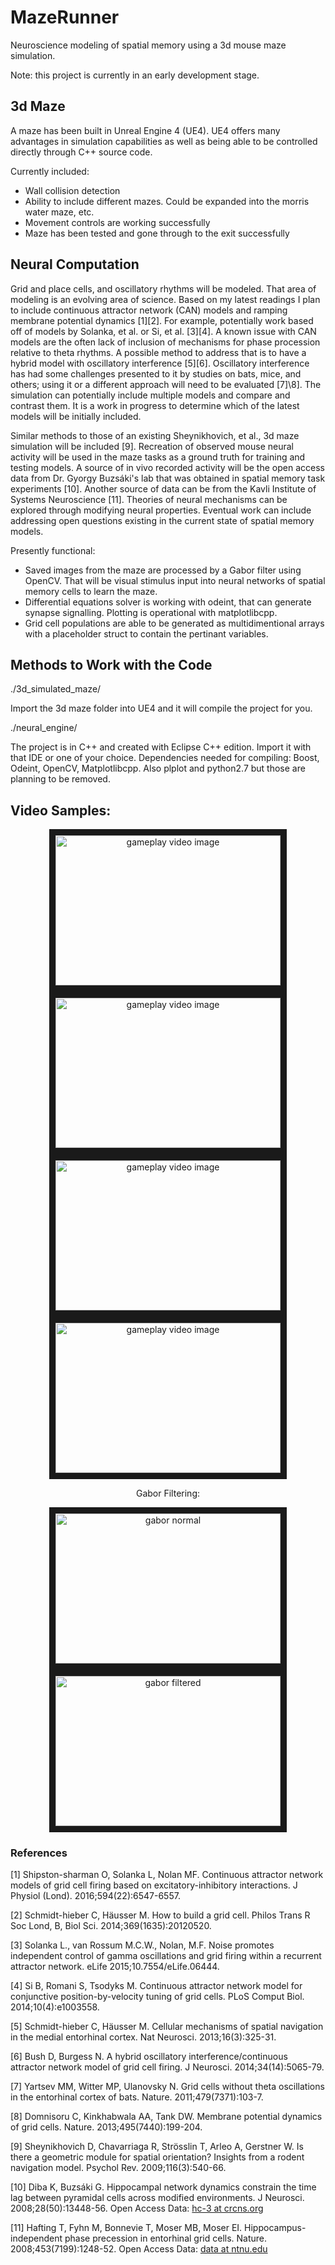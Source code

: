 # MazeRunner
Neuroscience modeling of spatial memory using a 3d mouse maze simulation.

Note: this project is currently in an early development stage.

## 3d Maze

A maze has been built in Unreal Engine 4 (UE4).  UE4 offers many advantages in simulation capabilities as well as being able to be controlled directly through C++ source code.

Currently included:
* Wall collision detection 
* Ability to include different mazes. Could be expanded into the morris water maze, etc.
* Movement controls are working successfully
* Maze has been tested and gone through to the exit successfully

## Neural Computation

Grid and place cells, and oscillatory rhythms will be modeled. That area of modeling is an evolving area of science. Based on my latest readings I plan to include continuous attractor network (CAN) models and ramping membrane potential dynamics \[1\]\[2\]. For example, potentially work based off of models by Solanka, et al. or Si, et al. \[3\]\[4\]. A known issue with CAN models are the often lack of inclusion of mechanisms for phase procession relative to theta rhythms. A possible method to address that is to have a hybrid model with oscillatory interference \[5\]\[6\]. Oscillatory interference has had some challenges presented to it by studies on bats, mice, and others; using it or a different approach will need to be evaluated \[7\]\8\]. The simulation can potentially include multiple models and compare and contrast them. It is a work in progress to determine which of the latest models will be initially included.

Similar methods to those of an existing Sheynikhovich, et al., 3d maze simulation will be included \[9\]. Recreation of observed mouse neural activity will be used in the maze tasks as a ground truth for training and testing models. A source of in vivo recorded activity will be the open access data from Dr. Gyorgy Buzsáki's lab that was obtained in spatial memory task experiments \[10\]. Another source of data can be from the Kavli Institute of Systems Neuroscience \[11\]. Theories of neural mechanisms can be explored through modifying neural properties. Eventual work can include addressing open questions existing in the current state of spatial memory models.

Presently functional:
* Saved images from the maze are processed by a Gabor filter using OpenCV. That will be visual stimulus input into neural networks of spatial memory cells to learn the maze.
* Differential equations solver is working with odeint, that can generate synapse signalling. Plotting is operational with matplotlibcpp.
* Grid cell populations are able to be generated as multidimentional arrays with a placeholder struct to contain the pertinant variables.

## Methods to Work with the Code
./3d_simulated_maze/

Import the 3d maze folder into UE4 and it will compile the project for you.

./neural_engine/

The project is in C++ and created with Eclipse C++ edition. Import it with that IDE or one of your choice.
Dependencies needed for compiling: Boost, Odeint, OpenCV, Matplotlibcpp. Also plplot and python2.7 but those are planning to be removed.

## Video Samples:

<center>
<a href="https://gfycat.com/ThornyAcceptableIndianglassfish" target="_blank"><img src="http://i.imgur.com/nultxhH.png" alt="gameplay video image" width="360" height="240" border="10"></a>
<a href="https://gfycat.com/SnarlingIllinformedGibbon" target="_blank"><img src="http://i.imgur.com/ssjSamF.png" alt="gameplay video image" width="360" height="240" border="10"></a>
<a href="https://gfycat.com/InfantileVapidIvorygull" target="_blank"><img src="http://i.imgur.com/uNXdr0H.png" alt="gameplay video image" width="360" height="240" border="10"></a>
<a href="https://gfycat.com/ComplicatedAppropriateIrishdraughthorse" target="_blank"><img src="http://i.imgur.com/nJyybdQ.png" alt="gameplay video image" width="360" height="240" border="10"></a>

Gabor Filtering:

<a href="http://i.imgur.com/qPpUyNv.jpg" target="_blank"><img src="http://i.imgur.com/qPpUyNv.jpg" alt="gabor normal" width="360" height="240" border="10"></a><a href="http://i.imgur.com/bizKrcK.jpg" target="_blank"><img src="http://i.imgur.com/bizKrcK.jpg" alt="gabor filtered" width="360" height="240" border="10"></a>
</center>

### References

\[1\] Shipston-sharman O, Solanka L, Nolan MF. Continuous attractor network models of grid cell firing based on excitatory-inhibitory interactions. J Physiol (Lond). 2016;594(22):6547-6557.

\[2\] Schmidt-hieber C, Häusser M. How to build a grid cell. Philos Trans R Soc Lond, B, Biol Sci. 2014;369(1635):20120520.

\[3\] Solanka L., van Rossum M.C.W., Nolan, M.F. Noise promotes independent control of gamma oscillations and grid firing within a recurrent attractor network. eLife 2015;10.7554/eLife.06444.

\[4\] Si B, Romani S, Tsodyks M. Continuous attractor network model for conjunctive position-by-velocity tuning of grid cells. PLoS Comput Biol. 2014;10(4):e1003558.

\[5\] Schmidt-hieber C, Häusser M. Cellular mechanisms of spatial navigation in the medial entorhinal cortex. Nat Neurosci. 2013;16(3):325-31.

\[6\] Bush D, Burgess N. A hybrid oscillatory interference/continuous attractor network model of grid cell firing. J Neurosci. 2014;34(14):5065-79.

\[7\] Yartsev MM, Witter MP, Ulanovsky N. Grid cells without theta oscillations in the entorhinal cortex of bats. Nature. 2011;479(7371):103-7.

\[8\] Domnisoru C, Kinkhabwala AA, Tank DW. Membrane potential dynamics of grid cells. Nature. 2013;495(7440):199-204.

\[9\] Sheynikhovich D, Chavarriaga R, Strösslin T, Arleo A, Gerstner W. Is there a geometric module for spatial orientation? Insights from a rodent navigation model. Psychol Rev. 2009;116(3):540-66.

\[10\] Diba K, Buzsáki G. Hippocampal network dynamics constrain the time lag between pyramidal cells across modified environments. J Neurosci. 2008;28(50):13448-56. Open Access Data: [hc-3 at crcns.org](http://crcns.org/data-sets/hc/hc-3)

\[11\] Hafting T, Fyhn M, Bonnevie T, Moser MB, Moser EI. Hippocampus-independent phase precession in entorhinal grid cells. Nature. 2008;453(7199):1248-52. Open Access Data: [data at ntnu.edu](ntnu.edu/kavli/research/grid-cell-data)




